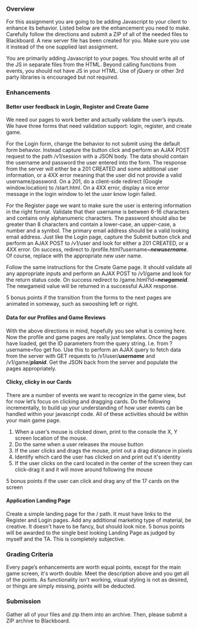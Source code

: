 ### Overview
For this assignment you are going to be adding Javascript to your client to enhance its behavior.  Listed below are the enhancement you need to make.  Carefully follow the directions and submit a ZIP of all of the needed files to Blackboard.  A new server file has been created for you.  Make sure you use it instead of the one supplied last assignment.

You are primarily adding Javascript to your pages.  You should write all of the JS in separate files from the HTML.  Beyond calling functions from events, you should not have JS in your HTML.  Use of jQuery or other 3rd party libraries is encouraged but not required.

### Enhancements
#### Better user feedback in Login, Register and Create Game

We need our pages to work better and actually validate the user’s inputs.  We have three forms that need validation support: login, register, and create game.  

For the Login form, change the behavior to not submit using the default form behavior.  Instead capture the button click and perform an AJAX POST request to the path /v1/session with a JSON body.  The data should contain the username and password the user entered into the form.  The response from the server will either be a 201 CREATED and some additional user information, or a 4XX error meaning that the user did not provide a valid username/password.  On a 201, do a client-side redirect (Google window.location) to /start.html.  On a 4XX error, display a nice error message in the login window to let the user know login failed.

For the Register page we want to make sure the user is entering information in the right format.  Validate that their username is between 6-16 characters and contains only alphanumeric characters.  The password should also be greater than 8 characters and contain a lower-case, an upper-case, a number and a symbol.  The primary email address should be a valid looking email address.  Just like the Login page, capture the Submit button click and perform an AJAX POST to /v1/user and look for either a 201 CREATED, or a 4XX error.  On success, redirect to /profile.html?username=***newusername***.  Of course, replace with the appropriate new user name.

Follow the same instructions for the Create Game page.  It should validate all any appropriate inputs and perform an AJAX POST to /v1/game and look for the return status code.  On success redirect to /game.html?id=***newgameid***.  The newgameid value will be returned in a successful AJAX response.

5 bonus points if the transition from the forms to the next pages are animated in someway, such as swooshing left or right.

#### Data for our Profiles and Game Reviews

With the above directions in mind, hopefully you see what is coming here.  Now the profile and game pages are really just templates.  Once the pages have loaded, get the ID parameters from the query string.  I.e. from ?username=foo get foo.  Use this to perform an AJAX query to fetch data from the server with GET requests to /v1/user/***username*** and /v1/game/***planid***.  Get the JSON back from the server and populate the pages appropriately.

#### Clicky, clicky in our Cards

There are a number of events we want to recognize  in the game view, but for now let’s focus on clicking and dragging cards.  Do the following incrementally, to build up your understanding of how user events can be handled within your javascript code.  All of these activities should be within your main game page.

1. When a user’s mouse is clicked down, print to the console the X, Y screen location of the mouse.
2. Do the same when a user releases the mouse button
3. If the user clicks and drags the mouse, print out a drag distance in pixels
4. Identify which card the user has clicked on and print out it's identity
5. If the user clicks on the card located in the center of the screen they can click-drag it and it will move around following the mouse

5 bonus points if the user can click and drag any of the 17 cards on the screen


#### Application Landing Page
Create a simple landing page for the / path.  It must have links to the Register and Login pages.  Add any additional marketing type of material, be creative.  It doesn't have to be fancy, but should look nice.
5 bonus points will be awarded to the single best looking Landing Page as judged by myself and the TA.  This is completely subjective.

### Grading Criteria
Every page’s enhancements are worth equal points, except for the main game screen, it's worth double.  Meet the description above and you get all of the points.  As functionality isn't working, visual styling is not as desired, or things are simply missing, points will be deducted.

### Submission
Gather all of your files and zip them into an archive.  Then, please submit a ZIP archive to Blackboard.
